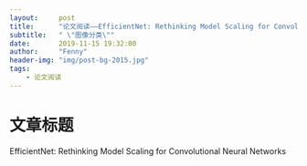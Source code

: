 ```yaml
---
layout:     post
title:      "论文阅读——EfficientNet: Rethinking Model Scaling for Convolutional Neural Networks"
subtitle:   " \"图像分类\""
date:       2019-11-15 19:32:00
author:     "Fenny"
header-img: "img/post-bg-2015.jpg"
tags:
    - 论文阅读
---
```


# 文章标题
EfficientNet: Rethinking Model Scaling for Convolutional Neural Networks